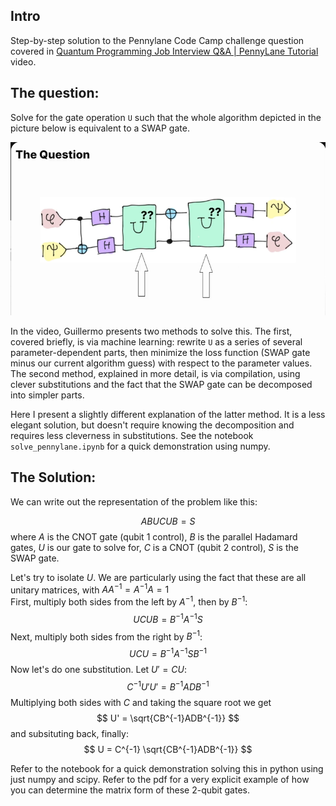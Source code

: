 ## Intro
Step-by-step solution to the Pennylane Code Camp challenge question covered in [Quantum Programming Job Interview Q&A | PennyLane Tutorial](https://www.youtube.com/watch?v=6fM8FatYWt8) video.

## The question:
Solve for the gate operation `U` such that the whole algorithm depicted in the picture below is equivalent to a SWAP gate.

![Pennylane Problem](pennylane_problem.png)

In the video, Guillermo presents two methods to solve this. The first, covered briefly, is via machine learning: rewrite `U` as a series of several parameter-dependent parts, then minimize the loss function (SWAP gate minus our current algorithm guess) with respect to the parameter values. The second method, explained in more detail, is via compilation, using clever substitutions and the fact that the SWAP gate can be decomposed into simpler parts. 

Here I present a slightly different explanation of the latter method. It is a less elegant solution, but doesn't require knowing the decomposition and requires less cleverness in substitutions. See the notebook `solve_pennylane.ipynb` for a quick demonstration using numpy.

## The Solution:
We can write out the representation of the problem like this:

$$A B U C U B = S$$
where $A$ is the CNOT gate (qubit 1 control), $B$ is the parallel Hadamard gates, $U$ is our gate to solve for, $C$ is a CNOT (qubit 2 control), $S$ is the SWAP gate.

Let's try to isolate $U$. We are particularly using the fact that these are all unitary matrices, with $A A^{-1} = A^{-1}A= 1$ \
First, multiply both sides from the left by $A^{-1}$, then by $B^{-1}$:
$$ U C U B = B^{-1} A^{-1} S $$
Next, multiply both sides from the right by $B^{-1}$:
$$ U C U = B^{-1} A^{-1} S B^{-1}$$ 
Now let's do one substitution. Let $U'=CU$:
$$ C^{-1} U' U' = B^{-1}ADB^{-1} $$
Multiplying both sides with $C$ and taking the square root we get
$$ U' = \sqrt{CB^{-1}ADB^{-1}} $$
and subsituting back, finally:
$$ U = C^{-1} \sqrt{CB^{-1}ADB^{-1}} $$

Refer to the notebook for a quick demonstration solving this in python using just numpy and scipy. Refer to the pdf for a very explicit example of how you can determine the matrix form of these 2-qubit gates.
